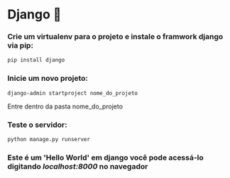 # Django :lizard:

### Crie um virtualenv para o projeto e instale o framwork django via pip:

```python
pip install django
```

### Inicie um novo projeto:

```
django-admin startproject nome_do_projeto
```

Entre dentro da pasta nome_do_projeto

### Teste o servidor:

``` python
python manage.py runserver
```



### Este é um 'Hello World' em django você pode acessá-lo digitando *localhost:8000* no navegador







